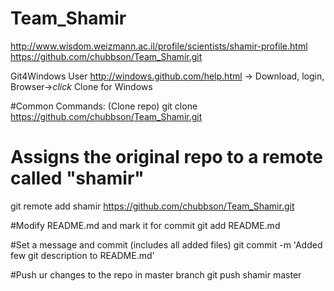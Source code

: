 Team_Shamir
===========
http://www.wisdom.weizmann.ac.il/profile/scientists/shamir-profile.html
https://github.com/chubbson/Team_Shamir.git

Git4Windows User
http://windows.github.com/help.html
-> Download, login, Browser->*click* Clone for Windows

#Common Commands: (Clone repo)
git clone https://github.com/chubbson/Team_Shamir.git

# Assigns the original repo to a remote called "shamir"
git remote add shamir https://github.com/chubbson/Team_Shamir.git

#Modify README.md and mark it for commit
git add README.md

#Set a message and commit (includes all added files)
git commit -m 'Added few git description to README.md'

#Push ur changes to the repo in master branch
git push shamir master


